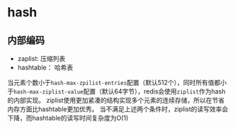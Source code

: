 # hash

## 内部编码
- zaplist: 压缩列表
- hashtable： 哈希表

当元素个数小于`hash-max-zpilist-entries`配置（默认512个），同时所有值都小于`hash-max-ziplist-value`配置（默认64字节），redis会使用`ziplist`作为hash的内部实现。
ziplist使用更加紧凑的结构实现多个元素的连续存储，所以在节省内存方面比hashtable更加优秀。
当不满足上述两个条件时，ziplist的读写效率会下降，而hashtable的读写时间复杂度为O(1)
